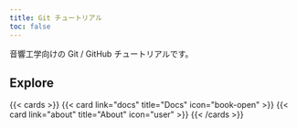 ```yaml
---
title: Git チュートリアル
toc: false
---
```


音響工学向けの Git / GitHub チュートリアルです。

## Explore

{{< cards >}}
  {{< card link="docs" title="Docs" icon="book-open" >}}
  {{< card link="about" title="About" icon="user" >}}
{{< /cards >}}

<!--
## Documentation

For more information, visit [Hextra](https://imfing.github.io/hextra).
-->
